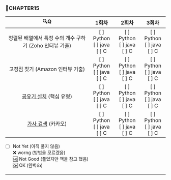### :page_with_curl:CHAPTER15

|                                             :mag:Q                                              |               1회차                |               2회차               |               3회차               |
| :---------------------------------------------------------------------------------------------: | :--------------------------------: | :-------------------------------: | :-------------------------------: |
|             정렬된 배열에서 특정 수의 개수 구하기 (Zoho 인터뷰 기출)             | [ ] Python<br/>[ ] java<br/>[ ] C | [ ] Python<br/>[ ] java<br/>[ ] C | [ ] Python<br/>[ ] java<br/>[ ] C |
|    고정점 찾기 (Amazon 인터뷰 기출)     | [ ] Python<br/>[ ] java<br/>[ ] C  | [ ] Python<br/>[ ] java<br/>[ ] C | [ ] Python<br/>[ ] java<br/>[ ] C |
| [공유기 설치](https://www.acmicpc.net/problem/2110 "백준 링크") (핵심 유형) | [ ] Python<br/>[ ] java<br/>[ ] C | [ ] Python<br/>[ ] java<br/>[ ] C | [ ] Python<br/>[ ] java<br/>[ ] C |
|          [가사 검색](https://programmers.co.kr/learn/courses/30/lessons/60060 "프로그래머스 링크") (카카오)          | [ ] Python<br/>[ ] java<br/>[ ] C | [ ] Python<br/>[ ] java<br/>[ ] C | [ ] Python<br/>[ ] java<br/>[ ] C |

- [ ] Not Yet (아직 풀지 않음)<br/>
      :x: worng (방법을 모르겠음)<br/>
      :ng: Not Good (풀었지만 책을 참고 했음)<br/>
      :ok: OK (완벽:+1:)<br/>

---
